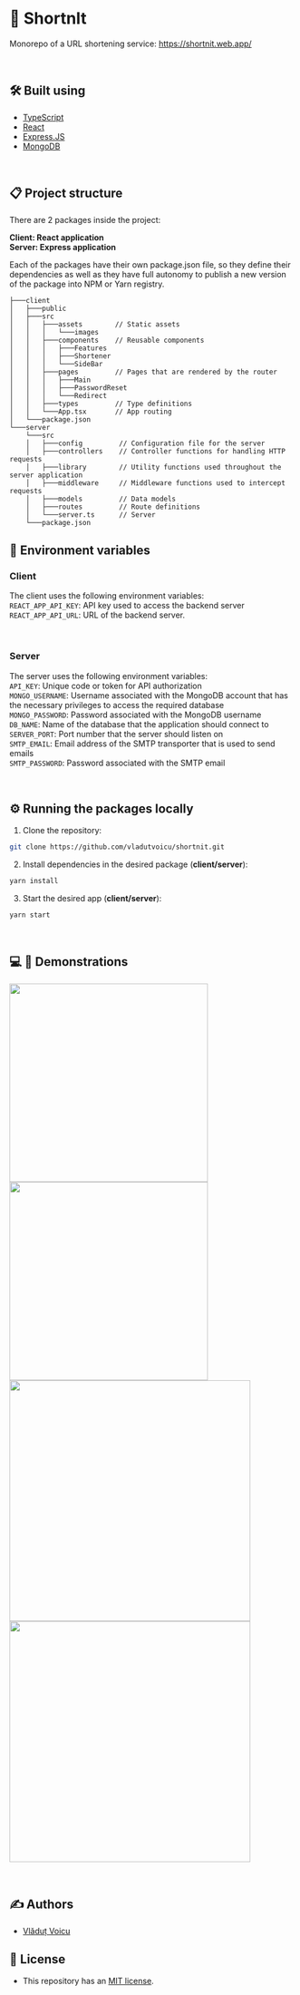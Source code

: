 # :link: ShortnIt

Monorepo of a URL shortening service: https://shortnit.web.app/

&nbsp;

## :hammer_and_wrench: Built using

- [TypeScript](https://www.typescriptlang.org)
- [React](https://react.dev)
- [Express.JS](https://expressjs.com)
- [MongoDB](https://mongodb.com)

&nbsp;

## :clipboard: Project structure
There are 2 packages inside the project:

**Client: React application** <br/>
**Server: Express application**

Each of the packages have their own package.json file, so they define their dependencies as well as they have full autonomy to publish a new version of the package into NPM or Yarn registry.

```
├───client
│   ├───public
│   ├───src
│   │   ├───assets        // Static assets
│   │   │   └───images
│   │   ├───components    // Reusable components
│   │   │   ├───Features
│   │   │   ├───Shortener
│   │   │   └───SideBar
│   │   ├───pages         // Pages that are rendered by the router
│   │   │   ├───Main
│   │   │   ├───PasswordReset
│   │   │   └───Redirect
│   │   ├───types         // Type definitions
│   │   └───App.tsx       // App routing
│   └───package.json
└───server
    └───src
    │   ├───config         // Configuration file for the server
    │   ├───controllers    // Controller functions for handling HTTP requests
    │   ├───library        // Utility functions used throughout the server application
    │   ├───middleware     // Middleware functions used to intercept requests
    │   ├───models         // Data models
    │   ├───routes         // Route definitions
    │   └───server.ts      // Server
    └───package.json
```


## :key: Environment variables

### Client

The client uses the following environment variables: <br/>
```REACT_APP_API_KEY```: API key used to access the backend server <br/>
```REACT_APP_API_URL```: URL of the backend server. <br/>

&nbsp;

### Server

The server uses the following environment variables: <br/>
```API_KEY```: Unique code or token for API authorization <br/>
```MONGO_USERNAME```: Username associated with the MongoDB account that has the necessary privileges to access the required database <br/>
```MONGO_PASSWORD```: Password associated with the MongoDB username <br/>
```DB_NAME```: Name of the database that the application should connect to <br/>
```SERVER_PORT```: Port number that the server should listen on <br/>
```SMTP_EMAIL```: Email address of the SMTP transporter that is used to send emails <br/>
```SMTP_PASSWORD```: Password associated with the SMTP email <br/>

&nbsp;

## :gear: Running the packages locally

1. Clone the repository:
```bash
git clone https://github.com/vladutvoicu/shortnit.git
```

2. Install dependencies in the desired package (**client/server**):
```bash
yarn install
```

3. Start the desired app (**client/server**):
```bash
yarn start
```

&nbsp;

## :computer: :iphone: Demonstrations

<img src="https://user-images.githubusercontent.com/107242590/234950184-5997f3ca-1664-4f04-8e35-076da83b0df8.png" height="350" />
<img src="https://user-images.githubusercontent.com/107242590/234950197-d9cb6283-bad3-4737-a12e-53bcec3713d3.png" height="350" />
<img src="https://user-images.githubusercontent.com/107242590/234950496-65f523e9-26d6-4f08-afa5-4fe8103b6f3d.jpeg" height="425"/>
<img src="https://user-images.githubusercontent.com/107242590/234950518-8ba9c58f-ca07-4e36-90cb-2d9dcaebe102.jpg" height="425"/> 

&nbsp;

## :writing_hand: Authors
- [Vlăduț Voicu](https://github.com/vladutvoicu)

## :memo: License
- This repository has an [MIT license](https://github.com/vladutvoicu/shortnit/blob/master/LICENSE).
